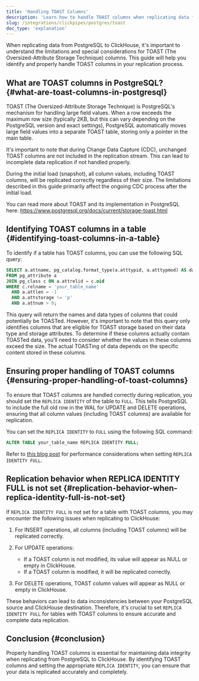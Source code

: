 ```yaml
---
title: 'Handling TOAST Columns'
description: 'Learn how to handle TOAST columns when replicating data from PostgreSQL to ClickHouse.'
slug: /integrations/clickpipes/postgres/toast
doc_type: 'explanation'
---
```


When replicating data from PostgreSQL to ClickHouse, it's important to understand the limitations and special considerations for TOAST (The Oversized-Attribute Storage Technique) columns. This guide will help you identify and properly handle TOAST columns in your replication process.

## What are TOAST columns in PostgreSQL? {#what-are-toast-columns-in-postgresql}

TOAST (The Oversized-Attribute Storage Technique) is PostgreSQL's mechanism for handling large field values. When a row exceeds the maximum row size (typically 2KB, but this can vary depending on the PostgreSQL version and exact settings), PostgreSQL automatically moves large field values into a separate TOAST table, storing only a pointer in the main table.

It's important to note that during Change Data Capture (CDC), unchanged TOAST columns are not included in the replication stream. This can lead to incomplete data replication if not handled properly.

During the initial load (snapshot), all column values, including TOAST columns, will be replicated correctly regardless of their size. The limitations described in this guide primarily affect the ongoing CDC process after the initial load.

You can read more about TOAST and its implementation in PostgreSQL here: https://www.postgresql.org/docs/current/storage-toast.html

## Identifying TOAST columns in a table {#identifying-toast-columns-in-a-table}

To identify if a table has TOAST columns, you can use the following SQL query:

```sql
SELECT a.attname, pg_catalog.format_type(a.atttypid, a.atttypmod) AS data_type
FROM pg_attribute a
JOIN pg_class c ON a.attrelid = c.oid
WHERE c.relname = 'your_table_name'
  AND a.attlen = -1
  AND a.attstorage != 'p'
  AND a.attnum > 0;
```

This query will return the names and data types of columns that could potentially be TOASTed. However, it's important to note that this query only identifies columns that are eligible for TOAST storage based on their data type and storage attributes. To determine if these columns actually contain TOASTed data, you'll need to consider whether the values in these columns exceed the size. The actual TOASTing of data depends on the specific content stored in these columns.

## Ensuring proper handling of TOAST columns {#ensuring-proper-handling-of-toast-columns}

To ensure that TOAST columns are handled correctly during replication, you should set the `REPLICA IDENTITY` of the table to `FULL`. This tells PostgreSQL to include the full old row in the WAL for UPDATE and DELETE operations, ensuring that all column values (including TOAST columns) are available for replication.

You can set the `REPLICA IDENTITY` to `FULL` using the following SQL command:

```sql
ALTER TABLE your_table_name REPLICA IDENTITY FULL;
```

Refer to [this blog post](https://xata.io/blog/replica-identity-full-performance) for performance considerations when setting `REPLICA IDENTITY FULL`.

## Replication behavior when REPLICA IDENTITY FULL is not set {#replication-behavior-when-replica-identity-full-is-not-set}

If `REPLICA IDENTITY FULL` is not set for a table with TOAST columns, you may encounter the following issues when replicating to ClickHouse:

1. For INSERT operations, all columns (including TOAST columns) will be replicated correctly.

2. For UPDATE operations:
   - If a TOAST column is not modified, its value will appear as NULL or empty in ClickHouse.
   - If a TOAST column is modified, it will be replicated correctly.

3. For DELETE operations, TOAST column values will appear as NULL or empty in ClickHouse.

These behaviors can lead to data inconsistencies between your PostgreSQL source and ClickHouse destination. Therefore, it's crucial to set `REPLICA IDENTITY FULL` for tables with TOAST columns to ensure accurate and complete data replication.

## Conclusion {#conclusion}

Properly handling TOAST columns is essential for maintaining data integrity when replicating from PostgreSQL to ClickHouse. By identifying TOAST columns and setting the appropriate `REPLICA IDENTITY`, you can ensure that your data is replicated accurately and completely.

